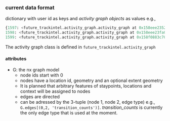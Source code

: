 
### current data format 

dictionary with user id as keys and _activity graph objects_ as values e.g.,

```python
{1597: <future_trackintel.activity_graph.activity_graph at 0x158eee23520>,
1598: <future_trackintel.activity_graph.activity_graph at 0x158eee23fa0>,
1599: <future_trackintel.activity_graph.activity_graph at 0x158f0883c70>}
```

The activity graph class is defined in `future_trackintel.activity_graph`

#### attributes 
- G: the nx graph model
    - node ids start with 0
    - nodes have a location id, geometry and an optional extent geometry
    - It is planned that arbitrary features of staypoints, locations and context will be
    assigned to nodes
    - edges are directed 
    - can be adressed by the 3-tuple (node 1, node 2, edge type) e.g., 
      `G.edges[(0,2, 'transition_counts')]`. _transition_counts_ is currently the only edge type that is used at the moment.